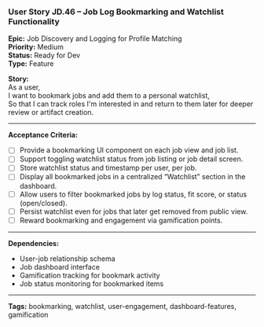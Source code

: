 ### User Story JD.46 – Job Log Bookmarking and Watchlist Functionality

**Epic:** Job Discovery and Logging for Profile Matching  
**Priority:** Medium  
**Status:** Ready for Dev  
**Type:** Feature  

**Story:**  
As a user,  
I want to bookmark jobs and add them to a personal watchlist,  
So that I can track roles I'm interested in and return to them later for deeper review or artifact creation.

---

**Acceptance Criteria:**
- [ ] Provide a bookmarking UI component on each job view and job list.
- [ ] Support toggling watchlist status from job listing or job detail screen.
- [ ] Store watchlist status and timestamp per user, per job.
- [ ] Display all bookmarked jobs in a centralized “Watchlist” section in the dashboard.
- [ ] Allow users to filter bookmarked jobs by log status, fit score, or status (open/closed).
- [ ] Persist watchlist even for jobs that later get removed from public view.
- [ ] Reward bookmarking and engagement via gamification points.

---

**Dependencies:**
- User-job relationship schema
- Job dashboard interface
- Gamification tracking for bookmark activity
- Job status monitoring for bookmarked items

---

**Tags:** bookmarking, watchlist, user-engagement, dashboard-features, gamification
